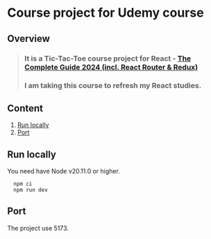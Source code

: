 # Course project for Udemy course

## Overview

> ### It is a Tic-Tac-Toe course project for React - [The Complete Guide 2024 (incl. React Router & Redux)](https://www.udemy.com/course/react-the-complete-guide-incl-redux)
> ### I am taking this course to refresh my React studies.

## Content

1. [Run locally](#run-locally)
2. [Port](#port)

## Run locally

You need have Node v20.11.0 or higher.

```
  npm ci
  npm run dev
```

## Port

The project use 5173.